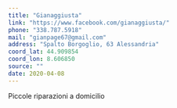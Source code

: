 ```yaml
---
title: "Gianaggiusta"
link: "https://www.facebook.com/gianaggiusta/"
phone: "338.787.5918"
mail: "gianpage67@gmail.com"
address: "Spalto Borgoglio, 63 Alessandria"
coord_lat: 44.909854
coord_lon: 8.606850 
source: ""
date: 2020-04-08
---
```


Piccole riparazioni a domicilio
